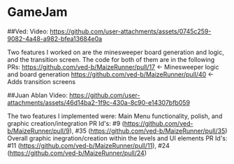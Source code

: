 # GameJam
 
##Ved:
Video:
https://github.com/user-attachments/assets/0745c259-9082-4a48-a982-bfea13684e0a

Two features I worked on are the minesweeper board generation and logic, and the transition screen. The code for both of them are in the following PRs:
https://github.com/ved-b/MaizeRunner/pull/17 <- Minesweeper logic and board generation
https://github.com/ved-b/MaizeRunner/pull/40 <- Adds transition screens

##Juan Ablan
Video:
https://github.com/user-attachments/assets/46d14ba2-1f9c-430a-8c90-e14307bfb059

The two features I implemented were:
Main Menu functionality, polish, and graphic creation/integration
PR Id's: #9 (https://github.com/ved-b/MaizeRunner/pull/9), #35 (https://github.com/ved-b/MaizeRunner/pull/35)
Overall graphic inegration/creation within the levels and UI elements
PR Id's: #11 (https://github.com/ved-b/MaizeRunner/pull/11), #24 (https://github.com/ved-b/MaizeRunner/pull/24)

